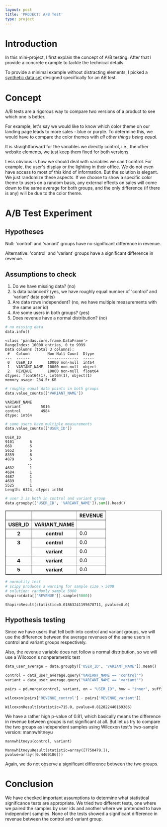 ```yaml
---
layout: post
title: 'PROJECT: A/B Test'
type: project
---
```


# Introduction
In this mini-project, I first explain the concept of A/B testing. After that I provide a concrete example to tackle the technical details.

To provide a minimal example without distracting elements, I picked a [synthetic data set](https://www.kaggle.com/datasets/sergylog/ab-test-data) designed specifically for an AB test.

# Concept
A/B tests are a rigorous way to compare two versions of a product to see which one is better. 

For example, let's say we would like to know which color theme on our landing page leads to more sales - blue or purple. To determine this, we would have to compare the color themes with *all other things being equal*.

It is straightforward for the variables we directly control, i.e., the other website elements, we just keep them fixed for both versions. 

Less obvious is how we should deal with variables we can't control. For example, the user's display or the lighting in their office. We do not even have access to most of this kind of information. But the solution is elegant. We just randomize these aspects. If we choose to show a specific color theme to users on a random basis, any external effects on sales will come down to the same average for both groups, and the only difference (if there is any) will be due to the color theme.

# A/B Test Experiment
## Hypotheses
Null: 'control' and 'variant' groups have no significant difference in revenue.

Alternative: 'control' and 'variant' groups have a significant difference in revenue.

## Assumptions to check

1. Do we have missing data? (no)
2. Is data balanced? (yes, we have roughly equal number of 'control' and 'variant' data points)
3. Are data rows independent? (no, we have multiple measurements with the same user id)
4. Are some users in both groups? (yes)
5. Does revenue have a normal distribution? (no)


```python
# no missing data
data.info()
```

    <class 'pandas.core.frame.DataFrame'>
    RangeIndex: 10000 entries, 0 to 9999
    Data columns (total 3 columns):
     #   Column        Non-Null Count  Dtype  
    ---  ------        --------------  -----  
     0   USER_ID       10000 non-null  int64  
     1   VARIANT_NAME  10000 non-null  object 
     2   REVENUE       10000 non-null  float64
    dtypes: float64(1), int64(1), object(1)
    memory usage: 234.5+ KB



```python
# roughly equal data points in both groups
data.value_counts(['VARIANT_NAME'])
```




    VARIANT_NAME
    variant         5016
    control         4984
    dtype: int64




```python
# some users have multiple measurements
data.value_counts(['USER_ID'])
```




    USER_ID
    9101       6
    668        6
    5652       6
    8359       6
    4879       6
              ..
    4682       1
    4684       1
    4687       1
    4689       1
    5525       1
    Length: 6324, dtype: int64




```python
# user 3 is both in control and variant group
data.groupby(['USER_ID', 'VARIANT_NAME']).sum().head()
```




<div>
<style scoped>
    .dataframe tbody tr th:only-of-type {
        vertical-align: middle;
    }

    .dataframe tbody tr th {
        vertical-align: top;
    }

    .dataframe thead th {
        text-align: right;
    }
</style>
<table border="1" class="dataframe">
  <thead>
    <tr style="text-align: right;">
      <th></th>
      <th></th>
      <th>REVENUE</th>
    </tr>
    <tr>
      <th>USER_ID</th>
      <th>VARIANT_NAME</th>
      <th></th>
    </tr>
  </thead>
  <tbody>
    <tr>
      <th>2</th>
      <th>control</th>
      <td>0.0</td>
    </tr>
    <tr>
      <th rowspan="2" valign="top">3</th>
      <th>control</th>
      <td>0.0</td>
    </tr>
    <tr>
      <th>variant</th>
      <td>0.0</td>
    </tr>
    <tr>
      <th>4</th>
      <th>variant</th>
      <td>0.0</td>
    </tr>
    <tr>
      <th>5</th>
      <th>variant</th>
      <td>0.0</td>
    </tr>
  </tbody>
</table>
</div>




```python
# normality test
# scipy produces a warning for sample size > 5000
# solution: randomly sample 5000
shapiro(data[['REVENUE']].sample(5000))
```




    ShapiroResult(statistic=0.01863241195678711, pvalue=0.0)



## Hypothesis testing

Since we have users that fell both into control and variant groups, we will use the difference between the average revenues of the same users in control and variant groups respectively.

Also, the revenue variable does not follow a normal distribution, so we will use a Wilcoxon's nonparametric test


```python
data_user_average = data.groupby(['USER_ID', 'VARIANT_NAME']).mean()
```


```python
control = data_user_average.query("VARIANT_NAME == 'control'")
variant = data_user_average.query("VARIANT_NAME == 'variant'")
```


```python
pairs = pd.merge(control, variant, on = "USER_ID", how = "inner", suffixes = ("_control", "_variant"))
```


```python
wilcoxon(pairs['REVENUE_control'] - pairs['REVENUE_variant'])
```




    WilcoxonResult(statistic=715.0, pvalue=0.812822440169386)



We have a rather high p-value of 0.81, which basically means the difference in revenue between groups is not significant at all. But let us try to compare the two groups as independent samples using Wilcoxon test's two-sample version: mannwhitneyu


```python
mannwhitneyu(control, variant)
```




    MannwhitneyuResult(statistic=array([7750479.]), pvalue=array([0.4469186]))



Again, we do not observe a significant difference between the two groups.

# Conclusion
We have checked important assumptions to determine what statistical significance tests are appropriate. We tried two different tests, one where we paired the samples by user ids and another where we pretended to have independent samples. None of the tests showed a significant difference in revenue between the control and variant group.
